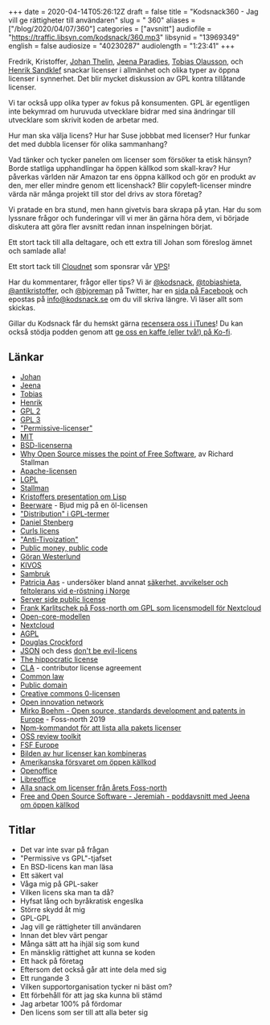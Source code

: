 +++
date = 2020-04-14T05:26:12Z
draft = false
title = "Kodsnack360 - Jag vill ge rättigheter till användaren"
slug = " 360"
aliases = ["/blog/2020/04/07/360"]
categories = ["avsnitt"]
audiofile = "https://traffic.libsyn.com/kodsnack/360.mp3"
libsynid = "13969349"
english = false
audiosize = "40230287"
audiolength = "1:23:41"
+++

Fredrik, Kristoffer, [Johan Thelin](http://www.thelins.se/johan/blog/), [Jeena Paradies](https://jeena.net/), [Tobias Olausson](https://www.tobsan.se/), och [Henrik Sandklef](https://twitter.com/henriksandklef) snackar licenser i allmänhet och olika typer av öppna licenser i synnerhet. Det blir mycket diskussion av GPL kontra tillåtande licenser.

Vi tar också upp olika typer av fokus på konsumenten. GPL är egentligen inte bekymrad om huruvuda utvecklare bidrar med sina ändringar till utvecklare som skrivit koden de arbetar med.

Hur man ska välja licens? Hur har Suse jobbbat med licenser? Hur funkar det med dubbla licenser för olika sammanhang?

Vad tänker och tycker panelen om licenser som försöker ta etisk hänsyn? Borde statliga upphandlingar ha öppen källkod som skall-krav? Hur påverkas världen när Amazon tar ens öppna källkod och gör en produkt av den, mer eller mindre genom ett licenshack? Blir copyleft-licenser mindre värda när många projekt till stor del drivs av stora företag?

Vi pratade en bra stund, men hann givetvis bara skrapa på ytan. Har du som lyssnare frågor och funderingar vill vi mer än gärna höra dem, vi började diskutera att göra fler avsnitt redan innan inspelningen börjat.

Ett stort tack till alla deltagare, och ett extra till Johan som föreslog ämnet och samlade alla!

Ett stort tack till [Cloudnet](http://www.cloudnet.se) som sponsrar vår [VPS](http://en.wikipedia.org/wiki/Virtual_private_server)!

Har du kommentarer, frågor eller tips? Vi är [@kodsnack](https://www.twitter.com/kodsnack), [@tobiashieta](https://www.twitter.com/tobiashieta), [@antikristoffer](https://www.twitter.com/antikristoffer), och [@bjoreman](https://www.twitter.com/bjoreman) på Twitter, har en [sida på Facebook](https://www.facebook.com/kodsnack) och epostas på [info@kodsnack.se](mailto:info@kodsnack.se) om du vill skriva längre. Vi läser allt som skickas.

Gillar du Kodsnack får du hemskt gärna [recensera oss i iTunes](http://itunes.apple.com/se/podcast/kodsnack/id561631498?l=en)! Du kan också stödja podden genom att <a href="https://ko-fi.com/kodsnack" rel="payment">ge oss en kaffe (eller två!) på Ko-fi</a>.

## Länkar ##
* [Johan](http://www.thelins.se/johan/blog/)
* [Jeena](https://jeena.net/)
* [Tobias](https://www.tobsan.se/)
* [Henrik](https://twitter.com/henriksandklef)
* [GPL 2](https://en.wikipedia.org/wiki/GNU_General_Public_License#Version_2)
* [GPL 3](https://en.wikipedia.org/wiki/GNU_General_Public_License#Version_3)
* ["Permissive-licenser"](https://en.wikipedia.org/wiki/Permissive_software_license)
* [MIT](https://en.wikipedia.org/wiki/MIT_License)
* [BSD-licenserna](https://en.wikipedia.org/wiki/BSD_licenses)
* [Why Open Source misses the point of Free Software](https://www.gnu.org/philosophy/open-source-misses-the-point.html), av Richard Stallman
* [Apache-licensen](https://en.wikipedia.org/wiki/Apache_License)
* [LGPL](https://www.gnu.org/licenses/lgpl-3.0.html)
* [Stallman](https://en.wikipedia.org/wiki/Richard_Stallman)
* [Kristoffers presentation om Lisp](https://6510.nu/fossnorth/)
* [Beerware](https://en.wikipedia.org/wiki/Beerware) - Bjud mig på en öl-licensen
* ["Distribution" i GPL-termer](https://softwareengineering.stackexchange.com/questions/162870/gpl-what-is-distribution)
* [Daniel Stenberg](https://daniel.haxx.se/)
* [Curls licens](https://curl.haxx.se/docs/copyright.html)
* ["Anti-Tivoization"](https://en.wikipedia.org/wiki/Tivoization)
* [Public money, public code](https://publiccode.eu/sv/)
* [Göran Westerlund](https://twitter.com/goranwesterlund)
* [KIVOS](https://www.kivos.se/)
* [Sambruk](https://sambruk.se/)
* [Patricia Aas](https://patricia.no/) - undersöker bland annat [säkerhet, avvikelser och feltolerans vid e-röstning i Norge](https://patricia.no/election_security.html)
* [Server side public license](https://www.mongodb.com/licensing/server-side-public-license)
* [Frank Karlitschek på Foss-north om GPL som licensmodell för Nextcloud](https://foss-north.se/2020/speakers-and-talks.html#fkarlitschek)
* [Open-core-modellen](https://en.wikipedia.org/wiki/Open-core_model)
* [Nextcloud](https://en.wikipedia.org/wiki/Nextcloud)
* [AGPL](https://en.wikipedia.org/wiki/Affero_General_Public_License)
* [Douglas Crockford](https://www.crockford.com/2020.html)
* [JSON](https://www.json.org/json-en.html) och dess [don't be evil-licens](https://www.json.org/license.html)
* [The hippocratic license](https://firstdonoharm.dev/)
* [CLA](https://en.wikipedia.org/wiki/Contributor_License_Agreement) - contributor license agreement
* [Common law](https://en.wikipedia.org/wiki/Common_law)
* [Public domain](https://en.wikipedia.org/wiki/Public_domain)
* [Creative commons 0-licensen](https://creativecommons.org/share-your-work/public-domain/cc0/)
* [Open innovation network](https://www.openinventionnetwork.com/)
* [Mirko Boehm - Open source, standards development and patents in Europe](https://www.youtube.com/watch?v=7n6IBdh2VmQ) - Foss-north 2019
* [Npm-kommandot för att lista alla pakets licenser](https://medium.com/@fokusman/the-easiest-way-to-check-all-your-npm-dependency-licenses-753075ef1d9d)
* [OSS review toolkit](https://github.com/oss-review-toolkit/ort)
* [FSF Europe](https://fsfe.org/)
* [Bilden av hur licenser kan kombineras](https://en.wikipedia.org/wiki/GNU_General_Public_License#/media/File:Quick-guide-gplv3-compatibility.svg)
* [Amerikanska försvaret om öppen källkod](https://www.fsf.org/blogs/licensing/the-licensing-and-compliance-lab-interviews-defense-digital-service-about-emcm)
* [Openoffice](https://en.wikipedia.org/wiki/Apache_OpenOffice)
* [Libreoffice](https://en.wikipedia.org/wiki/LibreOffice)
* [Alla snack om licenser från årets Foss-north](http://www.thelins.se/johan/blog/2020/04/what-a-license-track/)
* [Free and Open Source Software - Jeremiah - poddavsnitt med Jeena om öppen källkod](https://jeena.net/pods/1)

## Titlar ##
* Det var inte svar på frågan
* "Permissive vs GPL"-tjafset
* En BSD-licens kan man läsa
* Ett säkert val
* Våga mig på GPL-saker
* Vilken licens ska man ta då?
* Hyfsat lång och byråkratisk engeslka
* Större skydd åt mig
* GPL-GPL
* Jag vill ge rättigheter till användaren
* Innan det blev värt pengar
* Många sätt att ha ihjäl sig som kund
* En mänsklig rättighet att kunna se koden
* Ett hack på företag
* Eftersom det också går att inte dela med sig
* Ett rungande 3
* Vilken supportorganisation tycker ni bäst om?
* Ett förbehåll för att jag ska kunna bli stämd
* Jag arbetar 100% på fördomar
* Den licens som ser till att alla beter sig